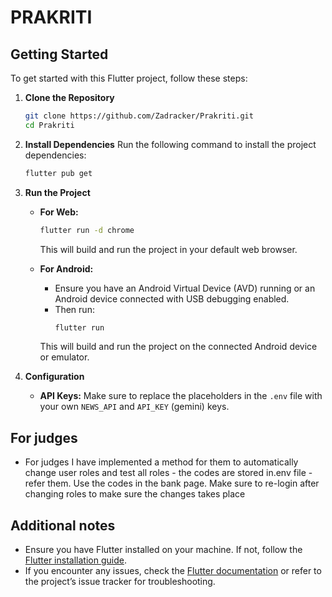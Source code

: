 # PRAKRITI

## Getting Started

To get started with this Flutter project, follow these steps:

1. **Clone the Repository**
   ```bash
   git clone https://github.com/Zadracker/Prakriti.git
   cd Prakriti
   ```

2. **Install Dependencies**
   Run the following command to install the project dependencies:
   ```bash
   flutter pub get
   ```

3. **Run the Project**

   - **For Web:**
     ```bash
     flutter run -d chrome
     ```
     This will build and run the project in your default web browser.

   - **For Android:**
     - Ensure you have an Android Virtual Device (AVD) running or an Android device connected with USB debugging enabled.
     - Then run:
       ```bash
       flutter run
       ```
     This will build and run the project on the connected Android device or emulator.

4. **Configuration**
   - **API Keys:** Make sure to replace the placeholders in the `.env` file with your own `NEWS_API` and `API_KEY` (gemini) keys.

## For judges
- For judges I have implemented a method for them to automatically change user roles and test all roles - the codes are stored in.env file - refer them. Use the codes in the bank page. Make sure to re-login after changing roles to make sure the changes takes place

## Additional notes
- Ensure you have Flutter installed on your machine. If not, follow the [Flutter installation guide](https://flutter.dev/docs/get-started/install).
- If you encounter any issues, check the [Flutter documentation](https://flutter.dev/docs) or refer to the project’s issue tracker for troubleshooting.
